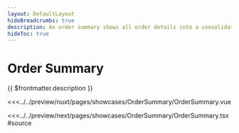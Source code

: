 ```yaml
---
layout: DefaultLayout
hideBreadcrumbs: true
description: An order summary shows all order details into a consolidated view. Your customers can easily add a promo code to their order and the change will be visible immediately after applying a valid code.
hideToc: true
---
```

# Order Summary

{{ $frontmatter.description }}

<Showcase showcase-name="OrderSummary/OrderSummary" style="min-height:600px">

<!-- vue -->
<<<../../preview/nuxt/pages/showcases/OrderSummary/OrderSummary.vue
<!-- end vue -->
<!-- react -->
<<<../../preview/next/pages/showcases/OrderSummary/OrderSummary.tsx#source
<!-- end react -->

</Showcase>
